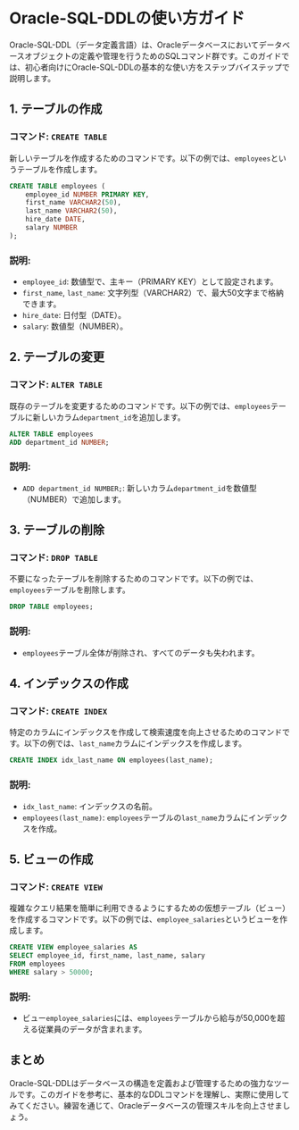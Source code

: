 # Oracle-SQL-DDLの使い方ガイド

Oracle-SQL-DDL（データ定義言語）は、Oracleデータベースにおいてデータベースオブジェクトの定義や管理を行うためのSQLコマンド群です。このガイドでは、初心者向けにOracle-SQL-DDLの基本的な使い方をステップバイステップで説明します。

## 1. テーブルの作成

### コマンド: `CREATE TABLE`

新しいテーブルを作成するためのコマンドです。以下の例では、`employees`というテーブルを作成します。

```sql
CREATE TABLE employees (
    employee_id NUMBER PRIMARY KEY,
    first_name VARCHAR2(50),
    last_name VARCHAR2(50),
    hire_date DATE,
    salary NUMBER
);
```

### 説明:
- `employee_id`: 数値型で、主キー（PRIMARY KEY）として設定されます。
- `first_name`, `last_name`: 文字列型（VARCHAR2）で、最大50文字まで格納できます。
- `hire_date`: 日付型（DATE）。
- `salary`: 数値型（NUMBER）。

## 2. テーブルの変更

### コマンド: `ALTER TABLE`

既存のテーブルを変更するためのコマンドです。以下の例では、`employees`テーブルに新しいカラム`department_id`を追加します。

```sql
ALTER TABLE employees
ADD department_id NUMBER;
```

### 説明:
- `ADD department_id NUMBER;`: 新しいカラム`department_id`を数値型（NUMBER）で追加します。

## 3. テーブルの削除

### コマンド: `DROP TABLE`

不要になったテーブルを削除するためのコマンドです。以下の例では、`employees`テーブルを削除します。

```sql
DROP TABLE employees;
```

### 説明:
- `employees`テーブル全体が削除され、すべてのデータも失われます。

## 4. インデックスの作成

### コマンド: `CREATE INDEX`

特定のカラムにインデックスを作成して検索速度を向上させるためのコマンドです。以下の例では、`last_name`カラムにインデックスを作成します。

```sql
CREATE INDEX idx_last_name ON employees(last_name);
```

### 説明:
- `idx_last_name`: インデックスの名前。
- `employees(last_name)`: `employees`テーブルの`last_name`カラムにインデックスを作成。

## 5. ビューの作成

### コマンド: `CREATE VIEW`

複雑なクエリ結果を簡単に利用できるようにするための仮想テーブル（ビュー）を作成するコマンドです。以下の例では、`employee_salaries`というビューを作成します。

```sql
CREATE VIEW employee_salaries AS
SELECT employee_id, first_name, last_name, salary
FROM employees
WHERE salary > 50000;
```

### 説明:
- ビュー`employee_salaries`には、`employees`テーブルから給与が50,000を超える従業員のデータが含まれます。

## まとめ

Oracle-SQL-DDLはデータベースの構造を定義および管理するための強力なツールです。このガイドを参考に、基本的なDDLコマンドを理解し、実際に使用してみてください。練習を通じて、Oracleデータベースの管理スキルを向上させましょう。